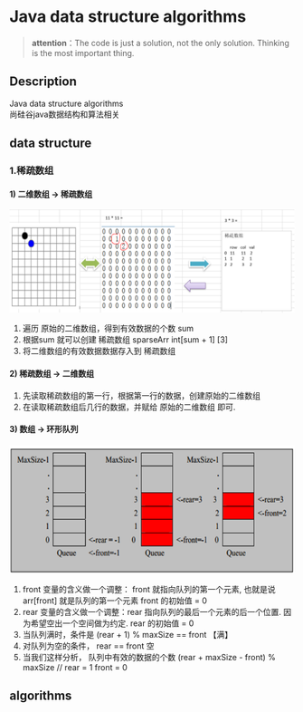 # Java data structure algorithms

> **attention**：The code is just a solution, not the only solution. Thinking is the most important thing.

## Description
Java data structure algorithms  
尚硅谷java数据结构和算法相关

## data structure
### 1.稀疏数组
#### 1) 二维数组 -> 稀疏数组
![1.png](img/1.png)
1. 遍历  原始的二维数组，得到有效数据的个数 sum
2. 根据sum 就可以创建 稀疏数组 sparseArr   int[sum + 1] [3]
3. 将二维数组的有效数据数据存入到 稀疏数组
#### 2) 稀疏数组  -> 二维数组
1. 先读取稀疏数组的第一行，根据第一行的数据，创建原始的二维数组
2. 在读取稀疏数组后几行的数据，并赋给 原始的二维数组 即可.
#### 3) 数组  ->  环形队列
![2.png](img/2.png)
1.  front 变量的含义做一个调整： front 就指向队列的第一个元素, 也就是说 arr[front] 就是队列的第一个元素
    front 的初始值 = 0
2.  rear 变量的含义做一个调整：rear 指向队列的最后一个元素的后一个位置. 因为希望空出一个空间做为约定.
    rear 的初始值 = 0
3. 当队列满时，条件是  (rear  + 1) % maxSize == front 【满】
4. 对队列为空的条件， rear == front 空
5. 当我们这样分析， 队列中有效的数据的个数   (rear + maxSize - front) % maxSize   // rear = 1 front = 0
## algorithms